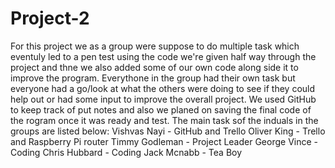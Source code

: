 # Project-2
For this project we as a group were suppose to do multiple task which eventuly led to a pen test using the code we're given half way through the project and thne we also added some of our own code along side it to improve the program. 
Everythone in the group had their own task but everyone had a go/look at what the others were doing to see if they could help out or had some input to improve the overall project.
We used GitHub to keep track of put notes and also we planed on saving the final code of the rogram once it was ready and test. 
The main task sof the induals in the groups are listed below:
Vishvas Nayi - GitHub and Trello 
Oliver King - Trello and Raspberry Pi router
Timmy Godleman - Project Leader
George Vince - Coding
Chris Hubbard - Coding
Jack Mcnabb - Tea Boy

